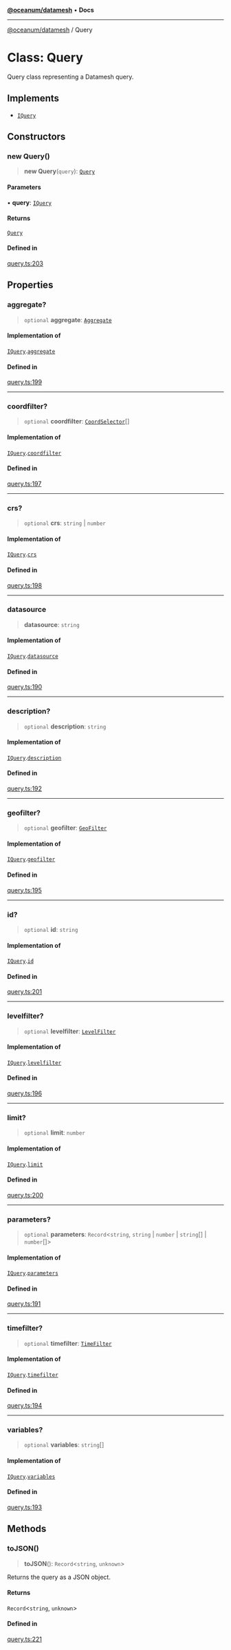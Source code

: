 [**@oceanum/datamesh**](../README.md) • **Docs**

***

[@oceanum/datamesh](../README.md) / Query

# Class: Query

Query class representing a Datamesh query.

## Implements

- [`IQuery`](../interfaces/IQuery.md)

## Constructors

### new Query()

> **new Query**(`query`): [`Query`](Query.md)

#### Parameters

• **query**: [`IQuery`](../interfaces/IQuery.md)

#### Returns

[`Query`](Query.md)

#### Defined in

[query.ts:203](https://github.com/oceanum-io/oceanum-js/blob/2a3d0b3c7de398029b2a7ac8bdc8bdd7f540f7d6/packages/datamesh/src/lib/query.ts#L203)

## Properties

### aggregate?

> `optional` **aggregate**: [`Aggregate`](../type-aliases/Aggregate.md)

#### Implementation of

[`IQuery`](../interfaces/IQuery.md).[`aggregate`](../interfaces/IQuery.md#aggregate)

#### Defined in

[query.ts:199](https://github.com/oceanum-io/oceanum-js/blob/2a3d0b3c7de398029b2a7ac8bdc8bdd7f540f7d6/packages/datamesh/src/lib/query.ts#L199)

***

### coordfilter?

> `optional` **coordfilter**: [`CoordSelector`](../type-aliases/CoordSelector.md)[]

#### Implementation of

[`IQuery`](../interfaces/IQuery.md).[`coordfilter`](../interfaces/IQuery.md#coordfilter)

#### Defined in

[query.ts:197](https://github.com/oceanum-io/oceanum-js/blob/2a3d0b3c7de398029b2a7ac8bdc8bdd7f540f7d6/packages/datamesh/src/lib/query.ts#L197)

***

### crs?

> `optional` **crs**: `string` \| `number`

#### Implementation of

[`IQuery`](../interfaces/IQuery.md).[`crs`](../interfaces/IQuery.md#crs)

#### Defined in

[query.ts:198](https://github.com/oceanum-io/oceanum-js/blob/2a3d0b3c7de398029b2a7ac8bdc8bdd7f540f7d6/packages/datamesh/src/lib/query.ts#L198)

***

### datasource

> **datasource**: `string`

#### Implementation of

[`IQuery`](../interfaces/IQuery.md).[`datasource`](../interfaces/IQuery.md#datasource)

#### Defined in

[query.ts:190](https://github.com/oceanum-io/oceanum-js/blob/2a3d0b3c7de398029b2a7ac8bdc8bdd7f540f7d6/packages/datamesh/src/lib/query.ts#L190)

***

### description?

> `optional` **description**: `string`

#### Implementation of

[`IQuery`](../interfaces/IQuery.md).[`description`](../interfaces/IQuery.md#description)

#### Defined in

[query.ts:192](https://github.com/oceanum-io/oceanum-js/blob/2a3d0b3c7de398029b2a7ac8bdc8bdd7f540f7d6/packages/datamesh/src/lib/query.ts#L192)

***

### geofilter?

> `optional` **geofilter**: [`GeoFilter`](../type-aliases/GeoFilter.md)

#### Implementation of

[`IQuery`](../interfaces/IQuery.md).[`geofilter`](../interfaces/IQuery.md#geofilter)

#### Defined in

[query.ts:195](https://github.com/oceanum-io/oceanum-js/blob/2a3d0b3c7de398029b2a7ac8bdc8bdd7f540f7d6/packages/datamesh/src/lib/query.ts#L195)

***

### id?

> `optional` **id**: `string`

#### Implementation of

[`IQuery`](../interfaces/IQuery.md).[`id`](../interfaces/IQuery.md#id)

#### Defined in

[query.ts:201](https://github.com/oceanum-io/oceanum-js/blob/2a3d0b3c7de398029b2a7ac8bdc8bdd7f540f7d6/packages/datamesh/src/lib/query.ts#L201)

***

### levelfilter?

> `optional` **levelfilter**: [`LevelFilter`](../type-aliases/LevelFilter.md)

#### Implementation of

[`IQuery`](../interfaces/IQuery.md).[`levelfilter`](../interfaces/IQuery.md#levelfilter)

#### Defined in

[query.ts:196](https://github.com/oceanum-io/oceanum-js/blob/2a3d0b3c7de398029b2a7ac8bdc8bdd7f540f7d6/packages/datamesh/src/lib/query.ts#L196)

***

### limit?

> `optional` **limit**: `number`

#### Implementation of

[`IQuery`](../interfaces/IQuery.md).[`limit`](../interfaces/IQuery.md#limit)

#### Defined in

[query.ts:200](https://github.com/oceanum-io/oceanum-js/blob/2a3d0b3c7de398029b2a7ac8bdc8bdd7f540f7d6/packages/datamesh/src/lib/query.ts#L200)

***

### parameters?

> `optional` **parameters**: `Record`\<`string`, `string` \| `number` \| `string`[] \| `number`[]\>

#### Implementation of

[`IQuery`](../interfaces/IQuery.md).[`parameters`](../interfaces/IQuery.md#parameters)

#### Defined in

[query.ts:191](https://github.com/oceanum-io/oceanum-js/blob/2a3d0b3c7de398029b2a7ac8bdc8bdd7f540f7d6/packages/datamesh/src/lib/query.ts#L191)

***

### timefilter?

> `optional` **timefilter**: [`TimeFilter`](../type-aliases/TimeFilter.md)

#### Implementation of

[`IQuery`](../interfaces/IQuery.md).[`timefilter`](../interfaces/IQuery.md#timefilter)

#### Defined in

[query.ts:194](https://github.com/oceanum-io/oceanum-js/blob/2a3d0b3c7de398029b2a7ac8bdc8bdd7f540f7d6/packages/datamesh/src/lib/query.ts#L194)

***

### variables?

> `optional` **variables**: `string`[]

#### Implementation of

[`IQuery`](../interfaces/IQuery.md).[`variables`](../interfaces/IQuery.md#variables)

#### Defined in

[query.ts:193](https://github.com/oceanum-io/oceanum-js/blob/2a3d0b3c7de398029b2a7ac8bdc8bdd7f540f7d6/packages/datamesh/src/lib/query.ts#L193)

## Methods

### toJSON()

> **toJSON**(): `Record`\<`string`, `unknown`\>

Returns the query as a JSON object.

#### Returns

`Record`\<`string`, `unknown`\>

#### Defined in

[query.ts:221](https://github.com/oceanum-io/oceanum-js/blob/2a3d0b3c7de398029b2a7ac8bdc8bdd7f540f7d6/packages/datamesh/src/lib/query.ts#L221)
